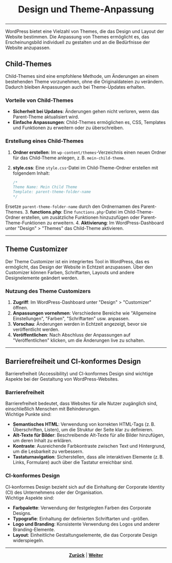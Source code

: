 # <p align="center">Design und Theme-Anpassung</p>

---
<!-- Kapitel Design und Theme-Anpassung -->

WordPress bietet eine Vielzahl von Themes, die das Design und Layout der Website bestimmen. Die Anpassung von Themes ermöglicht es, das Erscheinungsbild individuell zu gestalten und an die Bedürfnisse der Website anzupassen.

## Child-Themes

Child-Themes sind eine empfohlene Methode, um Änderungen an einem bestehenden Theme vorzunehmen, ohne die Originaldateien zu verändern. Dadurch bleiben Anpassungen auch bei Theme-Updates erhalten.

### Vorteile von Child-Themes

- **Sicherheit bei Updates**: Änderungen gehen nicht verloren, wenn das Parent-Theme aktualisiert wird.
- **Einfache Anpassungen**: Child-Themes ermöglichen es, CSS, Templates und Funktionen zu erweitern oder zu überschreiben.

### Erstellung eines Child-Themes

1. **Ordner erstellen**: Im `wp-content/themes`-Verzeichnis einen neuen Ordner für das Child-Theme anlegen, z. B. `mein-child-theme`.
2. **style.css**: Eine `style.css`-Datei im Child-Theme-Ordner erstellen mit folgendem Inhalt:

   ```css
   /*
   Theme Name: Mein Child Theme
   Template: parent-theme-folder-name
   */
   ```

Ersetze `parent-theme-folder-name` durch den Ordnernamen des Parent-Themes.
3. **functions.php**: Eine `functions.php`-Datei im Child-Theme-Ordner erstellen, um zusätzliche Funktionen hinzuzufügen oder Parent-Theme-Funktionen zu erweitern.
4. **Aktivierung**: Im WordPress-Dashboard unter "Design" > "Themes" das Child-Theme aktivieren.

---

## Theme Customizer

Der Theme Customizer ist ein integriertes Tool in WordPress, das es ermöglicht, das Design der Website in Echtzeit anzupassen. Über den Customizer können Farben, Schriftarten, Layouts und andere Designelemente geändert werden.

### Nutzung des Theme Customizers

1. **Zugriff**: Im WordPress-Dashboard unter "Design" > "Customizer" öffnen.
2. **Anpassungen vornehmen**: Verschiedene Bereiche wie "Allgemeine Einstellungen", "Farben", "Schriftarten" usw. anpassen.
3. **Vorschau**: Änderungen werden in Echtzeit angezeigt, bevor sie veröffentlicht werden.
4. **Veröffentlichen**: Nach Abschluss der Anpassungen auf "Veröffentlichen" klicken, um die Änderungen live zu schalten.

---

## Barrierefreiheit und CI-konformes Design

Barrierefreiheit (Accessibility) und CI-konformes Design sind wichtige Aspekte bei der Gestaltung von WordPress-Websites.

### Barrierefreiheit

Barrierefreiheit bedeutet, dass Websites für alle Nutzer zugänglich sind, einschließlich Menschen mit Behinderungen.  
Wichtige Punkte sind:

- **Semantisches HTML**: Verwendung von korrekten HTML-Tags (z. B. Überschriften, Listen), um die Struktur der Seite klar zu definieren.
- **Alt-Texte für Bilder**: Beschreibende Alt-Texte für alle Bilder hinzufügen, um deren Inhalt zu erklären.
- **Kontraste**: Ausreichende Farbkontraste zwischen Text und Hintergrund, um die Lesbarkeit zu verbessern.
- **Tastaturnavigation**: Sicherstellen, dass alle interaktiven Elemente (z. B. Links, Formulare) auch über die Tastatur erreichbar sind.

### CI-konformes Design

CI-konformes Design bezieht sich auf die Einhaltung der Corporate Identity (CI) des Unternehmens oder der Organisation.  
Wichtige Aspekte sind:

- **Farbpalette**: Verwendung der festgelegten Farben des Corporate Designs.
- **Typografie**: Einhaltung der definierten Schriftarten und -größen.
- **Logo und Branding**: Konsistente Verwendung des Logos und anderer Branding-Elemente.
- **Layout**: Einheitliche Gestaltungselemente, die das Corporate Design widerspiegeln.

---

<p align="center"><a href="/docs/06-entwicklung/08-cms/05-erweiterung_plugins/README.md"><strong>Zurück</strong></a> | <a href="/docs/06-entwicklung/08-cms/README.md"><strong>Weiter</strong></a></p>
